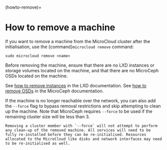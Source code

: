 (howto-remove)=
# How to remove a machine

If you want to remove a machine from the MicroCloud cluster after the initialisation, use the {command}`microcloud remove` command:

    sudo microcloud remove <name>

Before removing the machine, ensure that there are no LXD instances or storage volumes located on the machine, and that there are no MicroCeph OSDs located on the machine.

See [how to remove instances](https://documentation.ubuntu.com/lxd/en/latest/howto/instances_manage/#delete-an-instance) in the LXD documentation.
See [how to remove OSDs](https://canonical-microceph.readthedocs-hosted.com/en/latest/how-to/remove-disk/) in the MicroCeph documentation.

If the machine is no longer reachable over the network, you can also add the `--force` flag to bypass removal restrictions and skip attempting to clean up the machine. Note that MicroCeph requires `--force` to be used if the remaining cluster size will be less than 3.

```{caution}
Removing a cluster member with `--force` will not attempt to perform any clean-up of the removed machine. All services will need to be fully re-installed before they can be re-initialised. Resources allocated to the MicroCloud like disks and network interfaces may need to be re-initialised as well.
```
